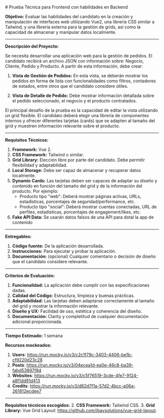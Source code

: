 # Prueba Técnica para Frontend con habilidades en Backend

**Objetivo:** Evaluar las habilidades del candidato en la creación y manipulación de interfaces web utilizando Vue2, una librería CSS similar a Tailwind, y una librería externa para la gestión de grids, así como la capacidad de almacenar y manipular datos localmente.

---

**Descripción del Proyecto:**

Se necesita desarrollar una aplicación web para la gestión de pedidos. El candidato recibirá un archivo JSON con información sobre: Negocio, Cliente, Pedido y Producto. A partir de esta información, debe crear:

1. **Vista de Gestión de Pedidos:** En esta vista, se deberán mostrar los pedidos en forma de lista con funcionalidades como filtros, contadores de estados, entre otros que el candidato considere útiles.

2. **Vista de Detalle de Pedido:** Debe mostrar información detallada sobre el pedido seleccionado, el negocio y el producto contratados.

El principal desafío de la prueba es la capacidad de editar la vista utilizando un grid flexible. El candidato deberá elegir una librería de componentes internos y ofrecer diferentes tarjetas (cards) que se adapten al tamaño del grid y muestren información relevante sobre el producto.

---

**Requisitos Técnicos:**
1. **Framework:** Vue 2.
2. **CSS Framework:** Tailwind o similar.
3. **Grid Library:** Elección libre por parte del candidato. Debe permitir flexibilidad y adaptabilidad.
4. **Local Storage:** Debe ser capaz de almacenar y recuperar datos localmente.
5. **Dynamic Cards:** Las tarjetas deben ser capaces de adaptar su diseño y contenido en función del tamaño del grid y de la información del producto. Por ejemplo:
    - Producto tipo "web": Deberá mostrar páginas activas, URLs, estadísticas, porcentajes de seguridad/performance, etc.
    - Producto tipo "social": Deberá mostrar cuentas conectadas, URL de perfiles, estadísticas, porcentajes de engagement/likes, etc.
6. **Fake API Data:** Se usarán datos falsos de una API para dotal la app de contenido

---

**Entregables:**
1. **Código fuente:** De la aplicación desarrollada.
2. **Instrucciones:** Para ejecutar y probar la aplicación.
3. **Documentación:** (opcional) Cualquier comentario o decisión de diseño que el candidato considere relevante.

---

**Criterios de Evaluación:**
1. **Funcionalidad:** La aplicación debe cumplir con las especificaciones dadas.
2. **Calidad del Código:** Estructura, limpieza y buenas prácticas.
3. **Adaptabilidad:** Las tarjetas deben adaptarse correctamente al tamaño del grid y mostrar la información relevante.
4. **Diseño y UX:** Facilidad de uso, estética y coherencia del diseño.
5. **Documentación:** Clarity y completitud de cualquier documentación adicional proporcionada.

---

**Tiempo Estimado:** 1 semana

**Recursos mockeados:** 
1. **Users**: https://run.mocky.io/v3/c2c1f79c-3403-4406-be1b-cf9220d23c28
2. **Posts**: https://run.mocky.io/v3/04ecea1d-ea0e-46c8-ba39-fabd53897f8d
2. **Websites**: https://run.mocky.io/v3/c5f76519-3cde-4fe7-9124-a8f1dd91d413
3. **Credits**: https://run.mocky.io/v3/d82d7f1a-57d2-4bcc-a06a-261812ecdee7

---

**Requisitos técnicos escogidos:** 
2. **CSS Framework:** Tailwind CSS.
3. **Grid Library:** Vue Grid Layout: https://github.com/jbaysolutions/vue-grid-layout.
